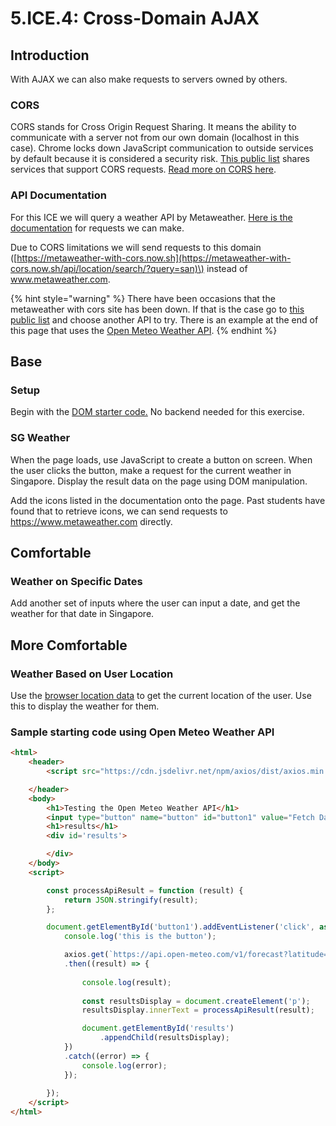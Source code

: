 # 5.ICE.4: Cross-Domain AJAX

## Introduction

With AJAX we can also make requests to servers owned by others.

### CORS

CORS stands for Cross Origin Request Sharing. It means the ability to communicate with a server not from our own domain \(localhost in this case\). Chrome locks down JavaScript communication to outside services by default because it is considered a security risk. [This public list](https://github.com/public-api-lists/public-api-lists) shares services that support CORS requests. [Read more on CORS here](https://developer.mozilla.org/en-US/docs/Web/HTTP/CORS#see_also).

### API Documentation

For this ICE we will query a weather API by Metaweather. [Here is the documentation](https://www.metaweather.com/api/) for requests we can make.

Due to CORS limitations we will send requests to this domain \([https://metaweather-with-cors.now.sh](https://metaweather-with-cors.now.sh/api/location/search/?query=san)\) instead of www.metaweather.com. 

{% hint style="warning" %}
There have been occasions that the metaweather with cors site has been down. If that is the case go to [this public list](https://github.com/public-api-lists/public-api-lists) and choose another API to try. There is an example at the end of this page that uses the [Open Meteo Weather API](https://open-meteo.com/).
{% endhint %}
## Base

### Setup

Begin with the [DOM starter code.](https://github.com/rocketacademy/basics-next-steps-dom) No backend needed for this exercise.

### SG Weather

When the page loads, use JavaScript to create a button on screen. When the user clicks the button, make a request for the current weather in Singapore. Display the result data on the page using DOM manipulation.

Add the icons listed in the documentation onto the page. Past students have found that to retrieve icons, we can send requests to https://www.metaweather.com directly.

## Comfortable

### Weather on Specific Dates

Add another set of inputs where the user can input a date, and get the weather for that date in Singapore.

## More Comfortable

### Weather Based on User Location

Use the [browser location data](https://developer.mozilla.org/en-US/docs/Web/API/Geolocation_API) to get the current location of the user. Use this to display the weather for them.

### Sample starting code using Open Meteo Weather API

```html
<html>
    <header>
        <script src="https://cdn.jsdelivr.net/npm/axios/dist/axios.min.js"></script>

    </header>
    <body>
        <h1>Testing the Open Meteo Weather API</h1>
        <input type="button" name="button" id="button1" value="Fetch Data">
        <h1>results</h1>
        <div id='results'>

        </div>
    </body>
    <script>

        const processApiResult = function (result) {
            return JSON.stringify(result);
        };

        document.getElementById('button1').addEventListener('click', async ()=> {
            console.log('this is the button');

            axios.get(`https://api.open-meteo.com/v1/forecast?latitude=52.52&longitude=13.41&hourly=temperature_2m,relativehumidity_2m,windspeed_10m`)
            .then((result) => {
                
                console.log(result);
                
                const resultsDisplay = document.createElement('p');
                resultsDisplay.innerText = processApiResult(result);

                document.getElementById('results')
                    .appendChild(resultsDisplay);
            })
            .catch((error) => {
                console.log(error);
            });
            
        });
    </script>
</html>
```